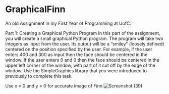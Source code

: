 # GraphicalFinn
An old Assignment in my First Year of Programming at UofC.

Part 1: Creating a Graphical Python Program
In this part of the assignment, you will create a small graphical Python program. The program will take 
two integers as input from the user. Its output will be a “smiley” (loosely defined) centered on the 
position specified by the user. For example, if the user enters 400 and 300 as input then the face should 
be centered in the window. If the user enters 0 and 0 then the face should be centered in the upper left 
corner of the window, with part of it cut off by the edge of the window. Use the SimpleGraphics library 
that you were introduced to previously to complete this task.


Use x = 0 and y = 0 for accurate image of Finn
![Screenshot (39)](https://github.com/Goqwin/GraphicalFinn/assets/115321545/99b90f48-1d04-420c-99df-6937ebe15ef3)
